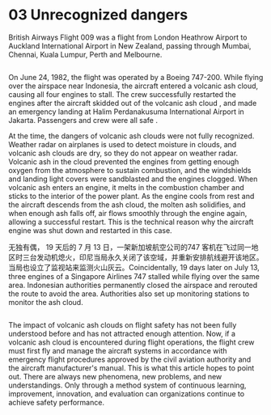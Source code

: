 # 03 Unrecognized dangers

British Airways Flight 009 was a flight from London Heathrow Airport to Auckland International Airport in New Zealand, passing through Mumbai, Chennai, Kuala Lumpur, Perth and Melbourne.

<figure><img src="https://zengyi-wei.gitbook.io/~gitbook/image?url=https%3A%2F%2Fgithub.com%2Fuser-attachments%2Fassets%2F46a6d077-c0de-47fd-bc5c-639a3bd615f1&#x26;width=768&#x26;dpr=4&#x26;quality=100&#x26;sign=61c614f4&#x26;sv=1" alt=""><figcaption></figcaption></figure>



On June 24, 1982, the flight was operated by a Boeing 747-200. While flying over the airspace near Indonesia, the aircraft entered a volcanic ash cloud, causing all four engines to stall. The crew successfully restarted the engines after the aircraft skidded out of the volcanic ash cloud , and made an emergency landing at Halim Perdanakusuma International Airport in Jakarta. Passengers and crew were all safe .



At the time, the dangers of volcanic ash clouds were not fully recognized. Weather radar on airplanes is used to detect moisture in clouds, and volcanic ash clouds are dry, so they do not appear on weather radar. Volcanic ash in the cloud prevented the engines from getting enough oxygen from the atmosphere to sustain combustion, and the windshields and landing light covers were sandblasted and the engines clogged. When volcanic ash enters an engine, it melts in the combustion chamber and sticks to the interior of the power plant. As the engine cools from rest and the aircraft descends from the ash cloud, the molten ash solidifies, and when enough ash falls off, air flows smoothly through the engine again, allowing a successful restart. This is the technical reason why the aircraft engine was shut down and restarted in this case.

无独有偶， 19 天后的 7 月 13 日，一架新加坡航空公司的747 客机在飞过同一地区时三台发动机熄火，印尼当局永久关闭了该空域，并重新安排航线避开该地区。当局也设立了监视站来监测火山灰云。Coincidentally, 19 days later on July 13, three engines of a Singapore Airlines 747 stalled while flying over the same area. Indonesian authorities permanently closed the airspace and rerouted the route to avoid the area. Authorities also set up monitoring stations to monitor the ash cloud.

<figure><img src="https://zengyi-wei.gitbook.io/~gitbook/image?url=https%3A%2F%2Fgithub.com%2Fuser-attachments%2Fassets%2F146e429b-c492-4366-84be-2debe0256199&#x26;width=768&#x26;dpr=4&#x26;quality=100&#x26;sign=f389af53&#x26;sv=1" alt=""><figcaption></figcaption></figure>



The impact of volcanic ash clouds on flight safety has not been fully understood before and has not attracted enough attention. Now, if a volcanic ash cloud is encountered during flight operations, the flight crew must first fly and manage the aircraft systems in accordance with emergency flight procedures approved by the civil aviation authority and the aircraft manufacturer's manual. This is what this article hopes to point out. There are always new phenomena, new problems, and new understandings. Only through a method system of continuous learning, improvement, innovation, and evaluation can organizations continue to achieve safety performance.
